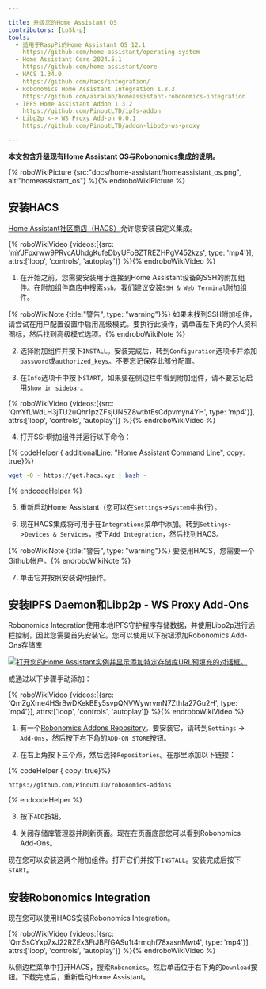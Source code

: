 ```yaml
---

title: 升级您的Home Assistant OS
contributors: [LoSk-p]
tools:
  - 适用于RaspPi的Home Assistant OS 12.1
    https://github.com/home-assistant/operating-system
  - Home Assistant Core 2024.5.1
    https://github.com/home-assistant/core
  - HACS 1.34.0
    https://github.com/hacs/integration/
  - Robonomics Home Assistant Integration 1.8.3
    https://github.com/airalab/homeassistant-robonomics-integration
  - IPFS Home Assistant Addon 1.3.2
    https://github.com/PinoutLTD/ipfs-addon
  - Libp2p <-> WS Proxy Add-on 0.0.1
    https://github.com/PinoutLTD/addon-libp2p-ws-proxy

---
```


**本文包含升级现有Home Assistant OS与Robonomics集成的说明。**


{% roboWikiPicture {src:"docs/home-assistant/homeassistant_os.png", alt:"homeassistant_os"} %}{% endroboWikiPicture %}

## 安装HACS

[Home Assistant社区商店（HACS）](https://hacs.xyz/)允许您安装自定义集成。

{% roboWikiVideo {videos:[{src: 'mYJFpxrww9PRvcAUhdgKufeDbyUFoBZTREZHPgV452kzs', type: 'mp4'}], attrs:['loop', 'controls', 'autoplay']} %}{% endroboWikiVideo %}

1. 在开始之前，您需要安装用于连接到Home Assistant设备的SSH的附加组件。在附加组件商店中搜索`ssh`。我们建议安装`SSH & Web Terminal`附加组件。

{% roboWikiNote {title:"警告", type: "warning"}%} 如果未找到SSH附加组件，请尝试在用户配置设置中启用高级模式。要执行此操作，请单击左下角的个人资料图标，然后找到高级模式选项。{% endroboWikiNote %}

2. 选择附加组件并按下`INSTALL`。安装完成后，转到`Configuration`选项卡并添加`password`或`authorized_keys`。不要忘记保存此部分配置。

3. 在`Info`选项卡中按下`START`。如果要在侧边栏中看到附加组件，请不要忘记启用`Show in sidebar`。

{% roboWikiVideo {videos:[{src: 'QmYfLWdLH3jTU2uQhr1pzZFsjUNSZ8wtbtEsCdpvmyn4YH', type: 'mp4'}], attrs:['loop', 'controls', 'autoplay']} %}{% endroboWikiVideo %}

4. 打开SSH附加组件并运行以下命令：

{% codeHelper { additionalLine: "Home Assistant Command Line", copy: true}%}

```bash
wget -O - https://get.hacs.xyz | bash -
```

{% endcodeHelper %}

5. 重新启动Home Assistant（您可以在`Settings`->`System`中执行）。

6. 现在HACS集成将可用于在`Integrations`菜单中添加。转到`Settings`->`Devices & Services`，按下`Add Integration`，然后找到HACS。

{% roboWikiNote {title:"警告", type: "warning"}%} 要使用HACS，您需要一个Github帐户。{% endroboWikiNote %}

7. 单击它并按照安装说明操作。

## 安装IPFS Daemon和Libp2p - WS Proxy Add-Ons

Robonomics Integration使用本地IPFS守护程序存储数据，并使用Libp2p进行远程控制，因此您需要首先安装它。您可以使用以下按钮添加Robonomics Add-Ons存储库

[![打开您的Home Assistant实例并显示添加特定存储库URL预填充的对话框。](https://my.home-assistant.io/badges/supervisor_add_addon_repository.svg)](https://my.home-assistant.io/redirect/supervisor_add_add_addon_repository/?repository_url=https%3A%2F%2Fgithub.com%2FPinoutLTD%2Frobonomics-addons)

或通过以下步骤手动添加：

{% roboWikiVideo {videos:[{src: 'QmZgXme4HSrBwDKekBEy5svpQNVWywrvmN7Zthfa27Gu2H', type: 'mp4'}], attrs:['loop', 'controls', 'autoplay']} %}{% endroboWikiVideo %}

1. 有一个[Robonomics Addons Repository](https://github.com/PinoutLTD/robonomics-addons)。要安装它，请转到`Settings` -> `Add-Ons`，然后按下右下角的`ADD-ON STORE`按钮。

2. 在右上角按下三个点，然后选择`Repositories`。在那里添加以下链接：

{% codeHelper { copy: true}%}

```
https://github.com/PinoutLTD/robonomics-addons
```

{% endcodeHelper %}

3. 按下`ADD`按钮。

4. 关闭存储库管理器并刷新页面。现在在页面底部您可以看到Robonomics Add-Ons。

现在您可以安装这两个附加组件。打开它们并按下`INSTALL`。安装完成后按下`START`。

## 安装Robonomics Integration

现在您可以使用HACS安装Robonomics Integration。

{% roboWikiVideo {videos:[{src: 'QmSsCYxp7xJ22RZEx3FtJBFfGASu1t4rmqhf78xasnMwt4', type: 'mp4'}], attrs:['loop', 'controls', 'autoplay']} %}{% endroboWikiVideo %}

从侧边栏菜单中打开HACS，搜索`Robonomics`。然后单击位于右下角的`Download`按钮。下载完成后，重新启动Home Assistant。